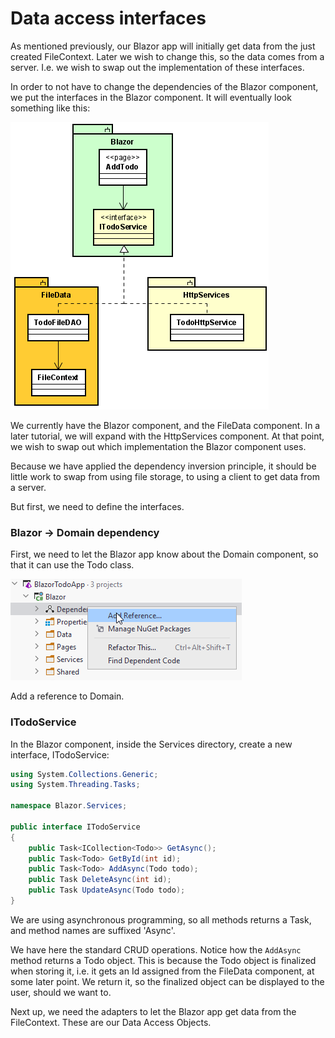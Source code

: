 # Data access interfaces
As mentioned previously, our Blazor app will initially get data from the just created FileContext. 
Later we wish to change this, so the data comes from a server. 
I.e. we wish to swap out the implementation of these interfaces. 

In order to not have to change the dependencies of the Blazor component, we put the interfaces in the Blazor component.
It will eventually look something like this:

![img_9.png](Resources/img_9.png)

We currently have the Blazor component, and the FileData component. In a later tutorial, we will expand with the HttpServices component. At that point, we wish to swap out which implementation the Blazor component uses.

Because we have applied the dependency inversion principle, 
it should be little work to swap from using file storage, 
to using a client to get data from a server.

But first, we need to define the interfaces.

### Blazor -> Domain dependency
First, we need to let the Blazor app know about the Domain component, so that it can use the Todo class.

![img_10.png](Resources/img_10.png)

Add a reference to Domain.


### ITodoService
In the Blazor component, inside the Services directory, create a new interface, ITodoService:

```csharp
using System.Collections.Generic;
using System.Threading.Tasks;

namespace Blazor.Services;

public interface ITodoService
{
    public Task<ICollection<Todo>> GetAsync();
    public Task<Todo> GetById(int id);
    public Task<Todo> AddAsync(Todo todo);
    public Task DeleteAsync(int id);
    public Task UpdateAsync(Todo todo);
}
```
We are using asynchronous programming, so all methods returns a Task, and method names are suffixed 'Async'.

We have here the standard CRUD operations. Notice how the `AddAsync` method returns a Todo object. This is because the Todo object is finalized when storing it, i.e. it gets an Id assigned from the FileData component, at some later point. We return it, so the finalized object can be displayed to the user, should we want to.

Next up, we need the adapters to let the Blazor app get data from the FileContext. These are our Data Access Objects.